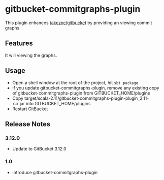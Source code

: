 # gitbucket-commitgraphs-plugin

This plugin enhances [takezoe/gitbucket](https://github.com/takezoe/gitbucket) by providing an viewing commit graphs.

## Features

It will viewing the graphs.

## Usage

- Open a shell window at the root of the project, hit `sbt package`
- if you update gitbucket-commitgraphs-plugin, remove any existing copy of gitbucket-commitgraphs-plugin from GITBUCKET_HOME/plugins
- Copy target/scala-2.11/gitbucket-commitgraphs-plugin-plugin_2.11-x.x.jar into GITBUCKET_HOME/plugins
- Restart GitBucket

## Release Notes

### 3.12.0

- Update to GitBucket 3.12.0

### 1.0

- introduce gitbucket-commitgraphs-plugin
